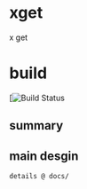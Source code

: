 # xget
x get

# build
[![Build Status](https://www.travis-ci.org/aceunlonely/xget)

## summary


## main desgin
    details @ docs/